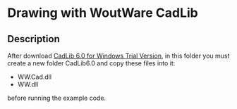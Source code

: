 ﻿# Drawing with WoutWare CadLib

## Description

After download [CadLib 6.0 for Windows Trial Version](http://www.woutware.com/download/CadLib6.0TrialSetup.exe), in this folder you must create a new folder CadLib6.0 and copy these files into it:

- WW.Cad.dll
- WW.dll

before running the example code.